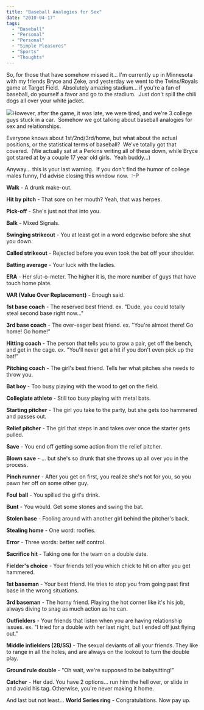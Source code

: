 ```yaml
---
title: "Baseball Analogies for Sex"
date: "2010-04-17"
tags:
  - "Baseball"
  - "Personal"
  - "Personal"
  - "Simple Pleasures"
  - "Sports"
  - "Thoughts"
---
```


So, for those that have somehow missed it... I'm currently up in Minnesota with my friends Bryce and Zeke, and yesterday we went to the Twins/Royals game at Target Field.  Absolutely amazing stadium... if you're a fan of baseball, do yourself a favor and go to the stadium.  Just don't spill the chili dogs all over your white jacket.

![](images/joe-mauer.jpg)However, after the game, it was late, we were tired, and we're 3 college guys stuck in a car.  Somehow we got talking about baseball analogies for sex and relationships.

Everyone knows about 1st/2nd/3rd/home, but what about the actual positions, or the statistical terms of baseball?  We've totally got that covered.  (We actually sat at a Perkins writing all of these down, while Bryce got stared at by a couple 17 year old girls.  Yeah buddy...)

Anyway... this is your last warning.  If you don't find the humor of college males funny, I'd advise closing this window now.  :-P

**Walk** - A drunk make-out.

**Hit by pitch** - That sore on her mouth? Yeah, that was herpes.

**Pick-off** - She's just not that into you.

**Balk** - Mixed Signals.

**Swinging strikeout** - You at least got in a word edgewise before she shut you down.

**Called strikeout** \- Rejected before you even took the bat off your shoulder.

**Batting average** - Your luck with the ladies.

**ERA** - Her slut-o-meter. The higher it is, the more number of guys that have touch home plate.

**VAR (Value Over Replacement)** - Enough said.

**1st base coach** - The reserved best friend. ex. "Dude, you could totally steal second base right now..."

**3rd base coach** - The over-eager best friend. ex. "You're almost there! Go home! Go home!"

**Hitting coach** - The person that tells you to grow a pair, get off the bench, and get in the cage. ex. "You'll never get a hit if you don't even pick up the bat!"

**Pitching coach** - The girl's best friend. Tells her what pitches she needs to throw you.

**Bat boy** - Too busy playing with the wood to get on the field.

**Collegiate athlete** - Still too busy playing with metal bats.

**Starting pitcher** - The girl you take to the party, but she gets too hammered and passes out.

**Relief pitcher** - The girl that steps in and takes over once the starter gets pulled.

**Save** - You end off getting some action from the relief pitcher.

**Blown save** - ... but she's so drunk that she throws up all over you in the process.

**Pinch runner** - After you get on first, you realize she's not for you, so you pawn her off on some other guy.

**Foul ball** - You spilled the girl's drink.

**Bunt** - You would. Get some stones and swing the bat.

**Stolen base** - Fooling around with another girl behind the pitcher's back.

**Stealing home** - One word: roofies.

**Error** - Three words: better self control.

**Sacrifice hit** - Taking one for the team on a double date.

**Fielder's choice** - Your friends tell you which chick to hit on after you get hammered.

**1st baseman** - Your best friend. He tries to stop you from going past first base in the wrong situations.

**3rd baseman** - The horny friend. Playing the hot corner like it's his job, always diving to snag as much action as he can.

**Outfielders** - Your friends that listen when you are having relationship issues. ex. "I tried for a double with her last night, but I ended off just flying out."

**Middle infielders (2B/SS)** - The sexual deviants of all your friends. They like to range in all the holes, and are always on the lookout to turn the double play.

**Ground rule double** - "Oh wait, we're supposed to be babysitting!"

**Catcher** - Her dad. You have 2 options... run him the hell over, or slide in and avoid his tag. Otherwise, you're never making it home.

And last but not least... **World Series ring** - Congratulations. Now pay up.
